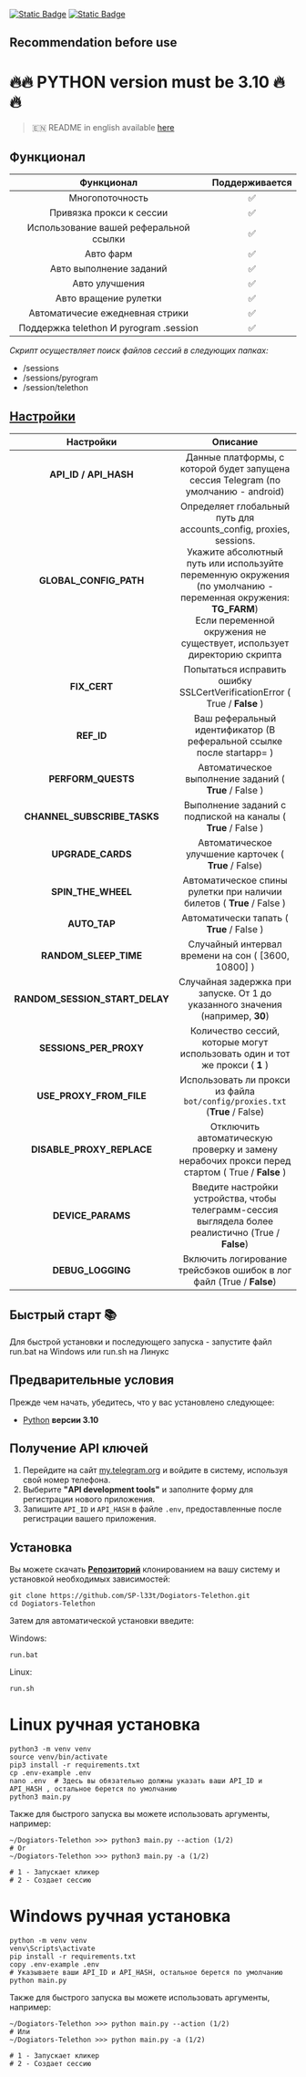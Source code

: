 [![Static Badge](https://img.shields.io/badge/Telegram-Channel-Link?style=for-the-badge&logo=Telegram&logoColor=white&logoSize=auto&color=blue)](https://t.me/+jJhUfsfFCn4zZDk0)      [![Static Badge](https://img.shields.io/badge/Telegram-Bot%20Link-Link?style=for-the-badge&logo=Telegram&logoColor=white&logoSize=auto&color=blue)](https://t.me/Dogiators_bot/game?startapp=s5XexnShM18Ftejz)



## Recommendation before use

# 🔥🔥 PYTHON version must be 3.10 🔥🔥

> 🇪🇳 README in english available [here](README)

## Функционал  
|               Функционал               | Поддерживается |
|:--------------------------------------:|:--------------:|
|            Многопоточность             |       ✅        | 
|        Привязка прокси к сессии        |       ✅        | 
| Использование вашей реферальной ссылки |       ✅        |
|               Авто фарм                |       ✅        |
|        Авто выполнение заданий         |       ✅        |
|             Авто улучшения             |       ✅        |
|         Авто вращение рулетки          |       ✅        |
|    Автоматичесие ежедневная стрики     |       ✅        |
| Поддержка telethon И pyrogram .session |       ✅        |

_Скрипт осуществляет поиск файлов сессий в следующих папках:_
* /sessions
* /sessions/pyrogram
* /session/telethon


## [Настройки](https://github.com/SP-l33t/Dogiators-Telethon/tree/main/.env-example)
|           Настройки            |                                                                                                                              Описание                                                                                                                               |
|:------------------------------:|:-------------------------------------------------------------------------------------------------------------------------------------------------------------------------------------------------------------------------------------------------------------------:|
|     **API_ID / API_HASH**      |                                                                                         Данные платформы, с которой будет запущена сессия Telegram (по умолчанию - android)                                                                                         |
|     **GLOBAL_CONFIG_PATH**     | Определяет глобальный путь для accounts_config, proxies, sessions. <br/>Укажите абсолютный путь или используйте переменную окружения (по умолчанию - переменная окружения: **TG_FARM**)<br/> Если переменной окружения не существует, использует директорию скрипта |
|          **FIX_CERT**          |                                                                                              Попытаться исправить ошибку SSLCertVerificationError ( True / **False** )                                                                                              |
|           **REF_ID**           |                                                                                                Ваш реферальный идентификатор (В реферальной ссылке после startapp= )                                                                                                |
|       **PERFORM_QUESTS**       |                                                                                                       Автоматическое выполнение заданий ( **True** / False )                                                                                                        |
|  **CHANNEL_SUBSCRIBE_TASKS**   |                                                                                                    Выполнение заданий с подпиской на каналы ( **True** / False )                                                                                                    |
|       **UPGRADE_CARDS**        |                                                                                                        Автоматическое улучшение карточек ( **True** / False)                                                                                                        |
|       **SPIN_THE_WHEEL**       |                                                                                                Автоматическое спины рулетки при наличии билетов ( **True** / False )                                                                                                |
|          **AUTO_TAP**          |                                                                                                              Автоматически тапать ( **True** / False )                                                                                                              |
|     **RANDOM_SLEEP_TIME**      |                                                                                                         Случайный интервал времени на сон ( [3600, 10800] )                                                                                                         |
| **RANDOM_SESSION_START_DELAY** |                                                                                           Случайная задержка при запуске. От 1 до указанного значения (например, **30**)                                                                                            |
|     **SESSIONS_PER_PROXY**     |                                                                                            Количество сессий, которые могут использовать один и тот же прокси ( **1** )                                                                                             |
|    **USE_PROXY_FROM_FILE**     |                                                                                             Использовать ли прокси из файла `bot/config/proxies.txt` (**True** / False)                                                                                             |
|   **DISABLE_PROXY_REPLACE**    |                                                                                   Отключить автоматическую проверку и замену нерабочих прокси перед стартом ( True / **False** )                                                                                    |
|       **DEVICE_PARAMS**        |                                                                                 Введите настройки устройства, чтобы телеграмм-сессия выглядела более реалистично (True / **False**)                                                                                 |
|       **DEBUG_LOGGING**        |                                                                                                Включить логирование трейсбэков ошибок в лог файл (True / **False**)                                                                                                 |

## Быстрый старт 📚

Для быстрой установки и последующего запуска - запустите файл run.bat на Windows или run.sh на Линукс

## Предварительные условия
Прежде чем начать, убедитесь, что у вас установлено следующее:
- [Python](https://www.python.org/downloads/) **версии 3.10**

## Получение API ключей
1. Перейдите на сайт [my.telegram.org](https://my.telegram.org) и войдите в систему, используя свой номер телефона.
2. Выберите **"API development tools"** и заполните форму для регистрации нового приложения.
3. Запишите `API_ID` и `API_HASH` в файле `.env`, предоставленные после регистрации вашего приложения.

## Установка
Вы можете скачать [**Репозиторий**](https://github.com/SP-l33t/Dogiators-Telethon) клонированием на вашу систему и установкой необходимых зависимостей:
```shell
git clone https://github.com/SP-l33t/Dogiators-Telethon.git
cd Dogiators-Telethon
```

Затем для автоматической установки введите:

Windows:
```shell
run.bat
```

Linux:
```shell
run.sh
```

# Linux ручная установка
```shell
python3 -m venv venv
source venv/bin/activate
pip3 install -r requirements.txt
cp .env-example .env
nano .env  # Здесь вы обязательно должны указать ваши API_ID и API_HASH , остальное берется по умолчанию
python3 main.py
```

Также для быстрого запуска вы можете использовать аргументы, например:
```shell
~/Dogiators-Telethon >>> python3 main.py --action (1/2)
# Or
~/Dogiators-Telethon >>> python3 main.py -a (1/2)

# 1 - Запускает кликер
# 2 - Создает сессию
```


# Windows ручная установка
```shell
python -m venv venv
venv\Scripts\activate
pip install -r requirements.txt
copy .env-example .env
# Указываете ваши API_ID и API_HASH, остальное берется по умолчанию
python main.py
```

Также для быстрого запуска вы можете использовать аргументы, например:
```shell
~/Dogiators-Telethon >>> python main.py --action (1/2)
# Или
~/Dogiators-Telethon >>> python main.py -a (1/2)

# 1 - Запускает кликер
# 2 - Создает сессию
```
